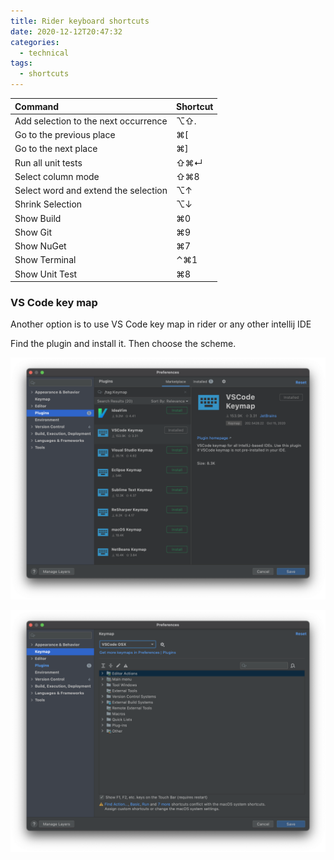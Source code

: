 ```yaml
---
title: Rider keyboard shortcuts
date: 2020-12-12T20:47:32
categories:
  - technical
tags:
  - shortcuts
---
```



| Command | Shortcut |
| :--- | :--- |
| Add selection to the next occurrence | ⌥⇧. |
| Go to the previous place | ⌘\[ |
| Go to the next place | ⌘\] |
| Run all unit tests | ⇧⌘↵ |
| Select column mode | ⇧⌘8 |
| Select word and extend the selection | ⌥↑ |
| Shrink Selection | ⌥↓ |
| Show Build | ⌘0 |
| Show Git | ⌘9 |
| Show NuGet | ⌘7 |
| Show Terminal | ⌃⌘1 |
| Show Unit Test | ⌘8 |

### VS Code key map

Another option is to use VS Code key map in rider or any other intellij IDE

Find the plugin and install it. Then choose the scheme.

![](/assets/image%20%2821%29.png)

![](/assets/image%20%2822%29.png)

